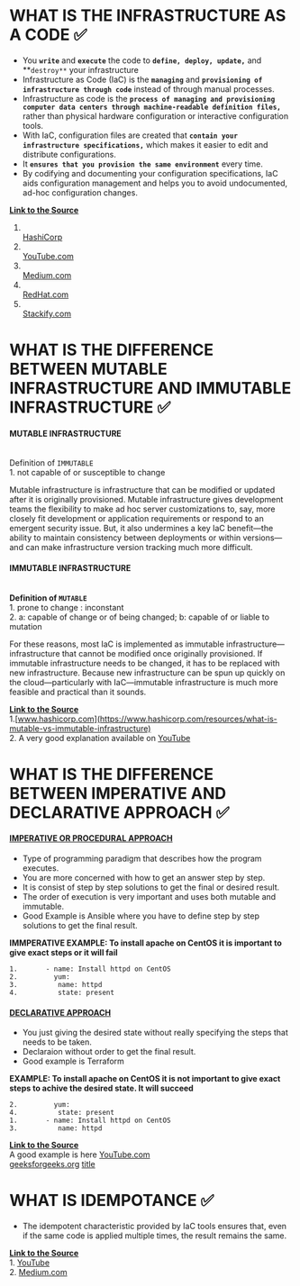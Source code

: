 # WHAT IS THE INFRASTRUCTURE AS A CODE ✅
 * You **`write`** and **`execute`** the code to **`define, deploy, update,`** and **`destroy**` your infrastructure
 * Infrastructure as Code (IaC) is the **`managing`** and **`provisioning of infrastructure through code`** instead of through manual processes.
 *  Infrastructure as code is the **`process of managing and provisioning computer data centers through machine-readable definition files,`** rather than physical hardware configuration or interactive configuration tools.
 * With IaC, configuration files are created that **`contain your infrastructure specifications,`** which makes it easier to edit and distribute configurations.
 * It **`ensures that you provision the same environment`** every time.
 * By codifying and documenting your configuration specifications, IaC aids configuration management and helps you to avoid undocumented, ad-hoc configuration changes.
 
 **<ins>Link to the Source</ins>**
1. <br>[HashiCorp](https://www.terraform.io/)
2. <br>[YouTube.com](https://www.youtube.com/watch?v=POPP2WTJ8es&ab_channel=TechWorldwithNana)
3. <br>[Medium.com](https://medium.com/bb-tutorials-and-thoughts/250-practice-questions-for-terraform-associate-certification-7a3ccebe6a1a)
4. <br>[RedHat.com](https://www.redhat.com/en/topics/automation/)
5. <br>[Stackify.com](https://stackify.com/what-is-infrastructure-as-code-how-it-works-best-practices-tutorials/)


# WHAT IS THE DIFFERENCE BETWEEN MUTABLE INFRASTRUCTURE AND IMMUTABLE INFRASTRUCTURE ✅
#### MUTABLE INFRASTRUCTURE
<br> Definition of `IMMUTABLE`
<br> 1. not capable of or susceptible to change 

Mutable infrastructure is infrastructure that can be modified or updated after it is originally provisioned. Mutable infrastructure gives development teams the flexibility to make ad hoc server customizations to, say, more closely fit development or application requirements or respond to an emergent security issue. But, it also undermines a key IaC benefit—the ability to maintain consistency between deployments or within versions—and can make infrastructure version tracking much more difficult.

#### IMMUTABLE INFRASTRUCTURE
<br> **Definition of `MUTABLE`**
<br> 1. prone to change : inconstant
<br> 2. a: capable of change or of being changed; b: capable of or liable to mutation

For these reasons, most IaC is implemented as immutable infrastructure—infrastructure that cannot be modified once originally provisioned. If immutable infrastructure needs to be changed, it has to be replaced with new infrastructure. Because new infrastructure can be spun up quickly on the cloud—particularly with IaC—immutable infrastructure is much more feasible and practical than it sounds.

**<ins>Link to the Source</ins>**
<br> 1.[www.hashicorp.com](https://www.hashicorp.com/resources/what-is-mutable-vs-immutable-infrastructure)
<br>2. A very good explanation available on [YouTube](https://www.youtube.com/watch?v=5qQQ3yzbKp8&ab_channel=CoreySchafer)

# WHAT IS THE DIFFERENCE BETWEEN IMPERATIVE AND DECLARATIVE APPROACH ✅
#### <ins> IMPERATIVE OR PROCEDURAL APPROACH </ins>
- Type of programming paradigm that describes how the program executes.
- You are more concerned with how to get an answer step by step.
- It is consist of step by step solutions to get the final or desired result.
- The order of execution is very important and uses both mutable and immutable.
- Good Example is Ansible where you have to define step by step solutions to get the final result. 

**IMMPERATIVE EXAMPLE: To install apache on CentOS it is important to give exact steps or it will fail**
```
1.       - name: Install httpd on CentOS
2.         yum:
3.          name: httpd
4.          state: present
```
#### <ins> DECLARATIVE APPROACH </ins>
- You just giving the desired state without really specifying the steps that needs to be taken. 
- Declaraion without order to get the final result.
- Good example is Terraform

**EXAMPLE: To install apache on CentOS it is not important to give exact steps to achive the desired state. It will succeed**
```
2.         yum:
4.          state: present
1.       - name: Install httpd on CentOS
3.          name: httpd
```
**<ins>Link to the Source</ins>**
<br>A good example is here [YouTube.com](https://www.youtube.com/watch?v=yOBBkIJBEL8&ab_channel=TadasPetra)
<br>[geeksforgeeks.org](https://www.geeksforgeeks.org/difference-between-imperative-and-declarative-programming/)
[title](https://www.example.com)

# WHAT IS IDEMPOTANCE ✅
- The idempotent characteristic provided by IaC tools ensures that, even if the same code is applied multiple times, the result remains the same.

**<ins>Link to the Source</ins>**
<br>1. [YouTube](https://www.youtube.com/watch?v=UaKZ4wKytcA&ab_channel=CoreySchafer)
<br>2. [Medium.com](https://medium.com/bb-tutorials-and-thoughts/250-practice-questions-for-terraform-associate-certification-7a3ccebe6a1a)